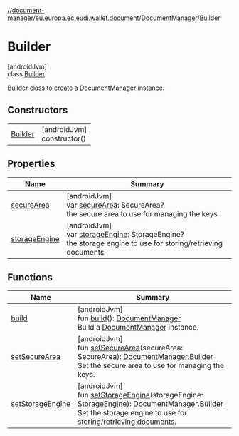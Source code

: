 //[document-manager](../../../../index.md)/[eu.europa.ec.eudi.wallet.document](../../index.md)/[DocumentManager](../index.md)/[Builder](index.md)

# Builder

[androidJvm]\
class [Builder](index.md)

Builder class to create a [DocumentManager](../index.md) instance.

## Constructors

|                        |                               |
|------------------------|-------------------------------|
| [Builder](-builder.md) | [androidJvm]<br>constructor() |

## Properties

| Name                               | Summary                                                                                                                              |
|------------------------------------|--------------------------------------------------------------------------------------------------------------------------------------|
| [secureArea](secure-area.md)       | [androidJvm]<br>var [secureArea](secure-area.md): SecureArea?<br>the secure area to use for managing the keys                        |
| [storageEngine](storage-engine.md) | [androidJvm]<br>var [storageEngine](storage-engine.md): StorageEngine?<br>the storage engine to use for storing/retrieving documents |

## Functions

| Name                                      | Summary                                                                                                                                                                                             |
|-------------------------------------------|-----------------------------------------------------------------------------------------------------------------------------------------------------------------------------------------------------|
| [build](build.md)                         | [androidJvm]<br>fun [build](build.md)(): [DocumentManager](../index.md)<br>Build a [DocumentManager](../index.md) instance.                                                                         |
| [setSecureArea](set-secure-area.md)       | [androidJvm]<br>fun [setSecureArea](set-secure-area.md)(secureArea: SecureArea): [DocumentManager.Builder](index.md)<br>Set the secure area to use for managing the keys.                           |
| [setStorageEngine](set-storage-engine.md) | [androidJvm]<br>fun [setStorageEngine](set-storage-engine.md)(storageEngine: StorageEngine): [DocumentManager.Builder](index.md)<br>Set the storage engine to use for storing/retrieving documents. |
